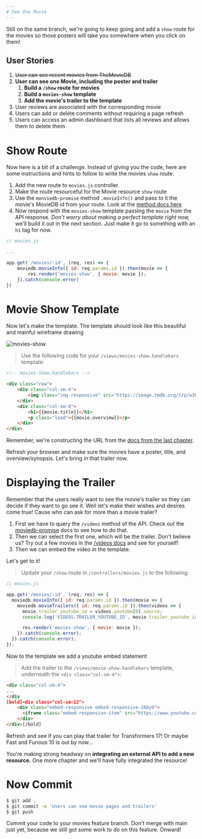 ```yaml
---
# See One Movie
---
```


Still on the same branch, we're going to keep going and add a `show` route for the movies so those posters will take you somewhere when you click on them!

## User Stories

1. ~~User can see recent movies from TheMovieDB~~
1. **User can see one Movie, including the poster and trailer**
    1. **Build a `/show` route for movies**
    1. **Build a `movies-show` template**
    1. **Add the movie's trailer to the template**
1. User reviews are associated with the corresponding movie
1. Users can add or delete comments without requiring a page refresh
1. Users can access an admin dashboard that lists all reviews and allows them to delete them

# Show Route

Now here is a bit of a challenge. Instead of giving you the code, here are some instructions and hints to follow to write the movies `show` route.

1. Add the new route to `movies.js` controller.
1. Make the route resourceful for the Movie resource `show` route
1. Use the `monviedb-promise` method `.movieInfo()` and pass to it the movie's MovieDB id from your route. Look at the [method docs here](https://developers.themoviedb.org/3/movies/get-movie-details)
1. Now respond with the `movies-show` template passing the `movie` from the API response. _Don't worry about making a perfect template right now,_ we'll build it out in the next section. Just make it go to something with an `h1` tag for now.

```js
// movies.js

...

app.get('/movies/:id', (req, res) => {
    moviedb.movieInfo({ id: req.params.id }).then(movie => {
        res.render('movies-show', { movie: movie });
    }).catch(console.error)
})
```


# Movie Show Template

Now let's make the template. The template should look like this beautiful and mainful wireframe drawing

![movies-show](assets/movies-show.png)

> Use the following code for your `/views/movies-show.handlebars` template:

```html
<!-- movies-show.handlebars -->

<div class="row">
    <div class="col-sm-4">
        <img class="img-responsive" src="https://image.tmdb.org/t/p/w300{{movie.poster_path}}"/>
    </div>
    <div class="col-sm-8">
        <h1>{{movie.title}}</h1>
        <p class="lead">{{movie.overview}}</p>
    </div>
</div>
```

Remember, we're constructing the URL from the [docs from the last chapter](https://developers.themoviedb.org/3/configuration/get-api-configuration).

Refresh your browser and make sure the movies have a poster, title, and overview/synopsis. Let's bring in that trailer now.

# Displaying the Trailer

Remember that the users really want to see the movie's trailer so they can decide if they want to go see it. Well let's make their wishes and desires come true! Cause who can ask for more than a movie trailer?

1. First we have to query the `/videos` method of the API. Check out the [moviedb-promise](https://www.npmjs.com/package/moviedb-promise) docs to see how to do that.
1. Then we can select the first one, which will be the trailer. Don't believe us? Try out a few movies in the [/videos docs](https://developers.themoviedb.org/3/movies/get-movie-videos) and see for yourself!
1. Then we can embed the video in the template.

Let's get to it!

> Update your `/show` route in `/controllers/movies.js` to the following:

```js
// movies.js

app.get('/movies/:id', (req, res) => {
  moviedb.movieInfo({ id: req.params.id }).then(movie => {
    moviedb.movieTrailers({ id: req.params.id }).then(videos => {
      movie.trailer_youtube_id = videos.youtube[0].source;
      console.log('VIDEOS.TRAILER_YOUTUBE_ID', movie.trailer_youtube_id);

      res.render('movies-show', { movie: movie });
    }).catch(console.error);
  }).catch(console.error);
});
```

Now to the template we add a youtube embed statement

> Add the trailer to the `/views/movie-show.handlebars` template, underneath the `<div class="col-sm-4">`:

```html
<div class="col-sm-4">
...
</div
[bold]<div class="col-sm-12">
    <div class="embed-responsive embed-responsive-16by9">
      <iframe class="embed-responsive-item" src="https://www.youtube.com/embed/{{movie.trailer_youtube_id}}?rel=0"></iframe>
    </div>
</div>[/bold]
```

Refresh and see if you can play that trailer for Transformers 17! Or maybe Fast and Furious 10 is out by now...

You're making strong headway on **integrating an external API to add a new resource.** One more chapter and we'll have fully integrated the resource!

# Now Commit

```bash
$ git add .
$ git commit -m 'Users can see movie pages and trailers'
$ git push
```

Commit your code to your movies feature branch. Don't merge with main just yet, because we still got some work to do on this feature. Onward!
